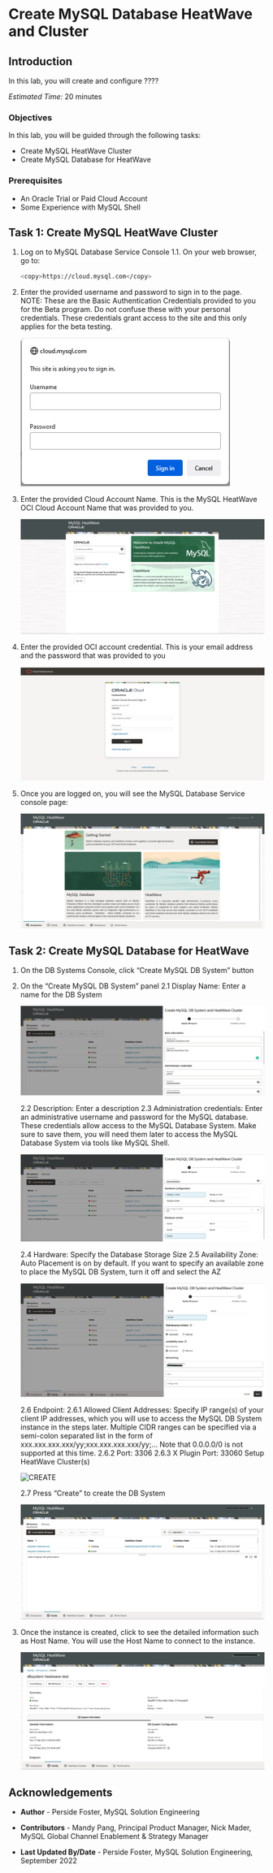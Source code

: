 # Create MySQL Database HeatWave  and Cluster

## Introduction

In this lab, you will create and configure ????

_Estimated Time:_ 20 minutes

### Objectives

In this lab, you will be guided through the following tasks:

- Create MySQL HeatWave Cluster
- Create MySQL Database for HeatWave

### Prerequisites

- An Oracle Trial or Paid Cloud Account
- Some Experience with MySQL Shell

## Task 1: Create MySQL HeatWave Cluster

1. Log on to MySQL Database Service Console
    1.1. On your web browser, go to:

    ```bash
    <copy>https://cloud.mysql.com</copy>
    ```

2. Enter the provided username and password to sign in to the page. NOTE: These are the Basic Authentication Credentials provided to you for the Beta program. Do not confuse these with your personal credentials. These credentials grant access to the site and this only applies for the beta testing.

    ![CREATE](./images/cloud-login.png "cloud login")

3. Enter the provided Cloud Account Name. This is the MySQL HeatWave OCI Cloud
    Account Name that was provided to you.

    ![CREATE](./images/welcome.png "welcome")

4. Enter the provided OCI account credential. This is your email address and the password that was provided to you

    ![CREATE](./images/oci-info.png "oci info")

5. Once you are logged on, you will see the MySQL Database Service console page:

    ![CREATE](./images/mds-console.png "mds console")

## Task 2: Create MySQL Database for HeatWave

1. On the DB Systems Console, click “Create MySQL DB System” button
2. On the “Create MySQL DB System” panel
    2.1 Display Name: Enter a name for the DB System

    ![CREATE](./images/create-db-name.png "create db name")

    2.2 Description: Enter a description
    2.3 Administration credentials: Enter an administrative username and password for the MySQL database. These credentials allow access to the MySQL Database System. Make sure to save them, you will need them later to access the MySQL Database System via tools like MySQL Shell.

    ![CREATE](./images/create-db-config.png "create db config")

    2.4 Hardware: Specify the Database Storage Size
    2.5 Availability Zone: Auto Placement is on by default. If you want to specify an available zone to place the MySQL DB System, turn it off and select the AZ

    ![CREATE](./images/create-db-network.png "create db network")

    2.6 Endpoint:
    2.6.1 Allowed Client Addresses: Specify IP range(s) of your client IP addresses, which you will use to access the MySQL DB System instance in the steps later. Multiple CIDR ranges can be specified via a semi-colon separated list in the form of xxx.xxx.xxx.xxx/yy;xxx.xxx.xxx.xxx/yy;…
    Note that 0.0.0.0/0 is not supported at this time.
    2.6.2 Port: 3306
    2.6.3 X Plugin Port: 33060
    Setup HeatWave Cluster(s)

    ![CREATE](./images/create-db-cluster.ong "create dbcluster")

    2.7 Press “Create” to create the DB System

    ![CREATE](./images/create-db-building.png "createdb building")

3. Once the instance is created, click to see the detailed information such as Host Name. You will use the Host Name to connect to the instance.

    ![CREATE](./images/create-db-complete.png "create db complete")

## Acknowledgements

- **Author** - Perside Foster, MySQL Solution Engineering

- **Contributors** - Mandy Pang, Principal Product Manager,
Nick Mader, MySQL Global Channel Enablement & Strategy Manager
- **Last Updated By/Date** - Perside Foster, MySQL Solution Engineering, September 2022